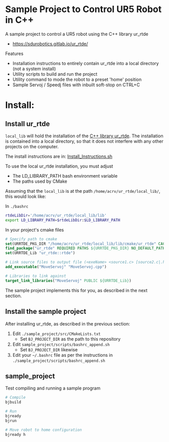 # Sample Project to Control UR5 Robot in C++
A sample project to control a UR5 robot using the C++ library ur_rtde
- https://sdurobotics.gitlab.io/ur_rtde/

Features
- Installation instructions to entirely contain ur_rtde into a local directory (not a system install)
- Utility scripts to build and run the project
- Utility command to mode the robot to a preset 'home' position
- Sample Servoj / Speedj files with inbuilt soft-stop on CTRL+C


# Install:
## Install ur_rtde
`local_lib` will hold the installation of the [C++ library ur_rtde](https://sdurobotics.gitlab.io/ur_rtde/). The installation is contained into a local directory, so that it does not interfere with any other projects on the computer.

The install instructions are in: [Install_Instructions.sh](./Install_Instructions.sh)

To use the local ur_rtde installation, you must adjust
- The LD_LIBRARY_PATH bash environment variable
- The paths used by CMake

Assuming that the `local_lib` is at the path `/home/acrv/ur_rtde/local_lib/`, this would look like: 

In `./bashrc`
```bash
rtdeLibDir='/home/acrv/ur_rtde/local_lib/lib'
export LD_LIBRARY_PATH=$rtdeLibDir:$LD_LIBRARY_PATH
```

In your project's cmake files
```cmake
# Specify path to cmake
set(URRTDE_PKG_DIR "/home/acrv/ur_rtde/local_lib/lib/cmake/ur_rtde" CACHE PATH "dir ur_rtde pkg")
find_package("ur_rtde" REQUIRED PATHS ${URRTDE_PKG_DIR} NO_DEFAULT_PATH)
set(URRTDE_Lib "ur_rtde::rtde")

# Link source files to output file (<exeName> <source1.c> [source2.c|.h] ...)
add_executable("MoveServoj" "MoveServoj.cpp")

# Libraries to link against
target_link_libraries("MoveServoj" PUBLIC ${URRTDE_Lib})
```

The sample project implements this for you, as described in the next section.


## Install the sample project
After installing ur_rtde, as described in the previous section:

1. Edit `./sample_project/src/CMakeLists.txt`
    - Set `BJ_PROJECT_DIR` as the path to this repository
2. Edit `sample_project/scripts/bashrc_append.sh`
    - Set `BJ_PROJECT_DIR` likewise
3. Edit your `~/.bashrc` file as per the instructions in `./sample_project/scripts/bashrc_append.sh`


## sample_project
Test compiling and running a sample program

```bash
# Compile
bjbuild

# Run
bjready
bjrun

# Move robot to home configuration
bjready h

```




